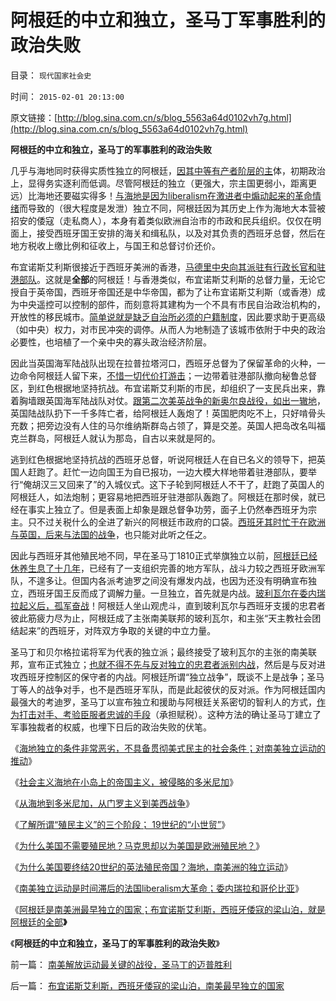 # 阿根廷的中立和独立，圣马丁军事胜利的政治失败

目录： `现代国家社会史` 

时间： `2015-02-01 20:13:00` 

原文链接：[http://blog.sina.com.cn/s/blog_5563a64d0102vh7g.html](http://blog.sina.com.cn/s/blog_5563a64d0102vh7g.html)

**阿根廷的中立和独立，圣马丁的军事胜利的政治失败**

几乎与海地同时获得实质性独立的阿根廷，[因其中等有产者阶层的主](../../../2015/1/8/所谓“中产阶级”的歧义，“中等有产者”与“中等权利者”不同.md)体，初期政治上，显得务实逐利而低调。尽管阿根廷的独立（更强大，宗主国更弱小，距离更远）比海地还要磁实得多！[与海地是因为liberalism在激进者中煽动起来的革命情绪](../../../2015/1/23/海地革命过高的政治期望，将海地带入极权的深渊；.md)而导致的（很大程度是发泄）独立不同，阿根廷因为其历史上作为海地大本营被招安的倭寇（走私商人），本身有着类似欧洲自治市的市政和民兵组织。仅仅在明面上，接受西班牙国王安排的海关和缉私队，以及对其负责的西班牙总督，然后在地方税收上缴比例和征收上，与国王和总督讨价还价。

布宜诺斯艾利斯很接近于西班牙美洲的香港，[马德里中央向其派驻有行政长官和驻港部队](../../../2014/9/7/香港市民应将北京立场的松动，视为善意.md)。这就是**全部**的阿根廷！与香港类似，布宜诺斯艾利斯的总督力量，无论它授自于英帝国，西班牙帝国还是中华帝国，都为了让布宜诺斯艾利斯（或香港）成为中央遥控可以控制的部件，而刻意将其建构为一个不具有市民自治政治机构的，开放性的移民城市。[简单说就是缺乏自治所必须的户籍制度](../../../2014/9/15/理解奴隶制，理解“反户籍制度”是最邪恶的意识形态.md)，因此要求助于更高级（如中央）权力，对市民冲突的调停。从而人为地制造了该城市依附于中央的政治必要性，也培植了一个亲中央的寡头政治经济阶层。

因此当英国海军陆战队出现在拉普拉塔河口，西班牙总督为了保留革命的火种，一边命令阿根廷人留下来，[不惜一切代价打游击](../../../2009/6/30/不惜一切代价打游击，不是人民的义务.md)；一边带着驻港部队撤向秘鲁总督区，到红色根据地坚持抗战。布宜诺斯艾利斯的市民，却组织了一支民兵出来，靠着胸墙跟英国海军陆战队对仗。[跟第二次美英战争的新奥尔良战役，如出一辙地](../../../2011/9/28/以色列定居点与北美移民的“擅占村”和家庭牌半自动步枪.md)，英国陆战队扔下一千多阵亡者，给阿根廷人轰炮了！英国肥肉吃不上，只好啃骨头充数；把旁边没有人住的马尔维纳斯群岛占领了，算是交差。英国人把岛改名叫福克兰群岛，阿根廷人就认为那岛，自古以来就是阿的。

逃到红色根据地坚持抗战的西班牙总督，听说阿根廷人在自已名义的领导下，把英国人赶跑了。赶忙一边向国王为自已报功，一边大模大样地带着驻港部队，要举行“俺胡汉三又回来了”的入城仪式。这下子轮到阿根廷人不干了，赶跑了英国人的阿根廷人，如法炮制；更容易地把西班牙驻港部队轰跑了。阿根廷在那时侯，就已经在事实上独立了。但是表面上却象是跟总督争功劳，面子上仍然奉西班牙为宗主。只不过关税什么的全进了新兴的阿根廷市政府的口袋。[西班牙其时忙于在欧洲与英国，后来与法国的战争](../../../2015/1/21/海地从革命到独立，纵横捭阖于白人国家之间的海地；.md)，也只能对此听之任之。

因此与西班牙其他殖民地不同，早在圣马丁1810正式举旗独立以前，[阿根廷已经休养生息了十几年](../../../2015/1/31/布宜诺斯艾利斯，西班牙倭寇的梁山泊，南美最早独立的国家.md)，已经有了一支组织完善的地方军队，战斗力较之西班牙欧洲军队，不遑多让。但国内各派考迪罗之间没有爆发内战，也因为还没有明确宣布独立，西班牙国王反而成了调解力量。一旦独立，首先就是内战。[玻利瓦尔在委内瑞拉起义后，孤军奋战](../../../2015/1/30/南美独立是滞后的法式大革命，委内瑞拉和反革命的哥伦比亚.md)！阿根廷人坐山观虎斗，直到玻利瓦尔与西班牙支援的忠君者彼此筋疲力尽为止，阿根廷成了主张南美联邦的玻利瓦尔，和主张“天主教社会团结起来”的西班牙，对阵双方争取的关键的中立力量。

圣马丁和贝尔格拉诺将军为代表的独立派；最终接受了玻利瓦尔的主张的南美联邦，宣布正式独立；[也就不得不先与反对独立的忠君者派别内战](../../../2015/1/9/南美洲进步大革命中的反动派，和他们反革命的理由.md)，然后是与反对进攻西班牙控制区的保守者的内战。阿根廷所谓“独立战争”，既谈不上是战争；圣马丁等人的战争对手，也不是西班牙军队，而是此起彼伏的反对派。作为阿根廷国内最强大的考迪罗，圣马丁以宣布独立和援助与阿根廷关系密切的智利人的方式，[作为打击对手、考验臣服者忠诚的手段](../../../2009/1/30/愚蠢的战争可能也是聪明政治的工具.md)（承担赋税）。这种方法的确让圣马丁建立了军事独裁者的权威，也埋下日后的政治失败的伏笔。

《[海地独立的条件非常恶劣，不具备贯彻美式民主的社会条件；对南美独立运动的推动](../../../2015/1/24/输出自由主义革命的极权海地的不得已；.md)》

《[社会主义海地在小岛上的帝国主义，被侵略的多米尼加](../../../2015/1/25/社会主义海地在小岛上的帝国主义，被侵略的多米尼加；.md)》

《[从海地到多米尼加，从门罗主义到美西战争](../../../2015/1/26/从海地到多米尼加，从门罗主义到美西战争.md)》

《[了解所谓“殖民主义”的三个阶段；
19世纪的“小世贸”](../../../2015/1/27/“殖民主义”的三个阶段；19世纪到二战前的几个“小世贸”；.md)》

《[为什么美国不需要殖民地？马克思却以为美国是欧洲殖民地？](../../../2015/1/28/为什么美国不需要殖民地？马克思却以为美国是欧洲殖民地？.md)》

《[为什么美国要终结20世纪的英法殖民帝国？海地，南美洲的独立运动](../../../2015/1/29/为什么美国要终结20世纪的英法殖民帝国？.md)》

《[南美独立运动是时间滞后的法国liberalism大革命；委内瑞拉和哥伦比亚](../../../2015/1/30/南美独立是滞后的法式大革命，委内瑞拉和反革命的哥伦比亚.md)》

《[阿根廷是南美洲最早独立的国家；布宜诺斯艾利斯，西班牙倭寇的梁山泊，就是阿根廷的全部](../../../2015/1/31/布宜诺斯艾利斯，西班牙倭寇的梁山泊，南美最早独立的国家.md)**》**

《**阿根廷的中立和独立，圣马丁的军事胜利的政治失败**》

前一篇： [南美解放运动最关键的战役，圣马丁的迈普胜利](../../../2015/2/2/南美解放运动最关键的战役，圣马丁的迈普胜利.md)

后一篇： [布宜诺斯艾利斯，西班牙倭寇的梁山泊，南美最早独立的国家](../../../2015/1/31/布宜诺斯艾利斯，西班牙倭寇的梁山泊，南美最早独立的国家.md)

